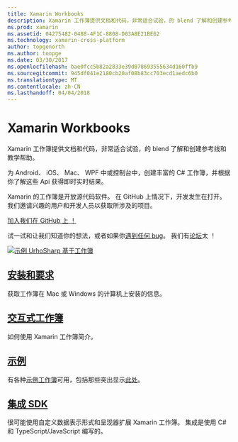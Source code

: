 ```yaml
---
title: Xamarin Workbooks
description: Xamarin 工作簿提供文档和代码，非常适合试验，的 blend 了解和创建参考线和教学帮助。
ms.prod: xamarin
ms.assetid: 04275482-0488-4F1C-8808-D03A8E21BE62
ms.technology: xamarin-cross-platform
author: topgenorth
ms.author: toopge
ms.date: 03/30/2017
ms.openlocfilehash: bae0fcc5b82a2833e39d078693555634d160ffb9
ms.sourcegitcommit: 945df041e2180cb20af08b83cc703ecd1aedc6b0
ms.translationtype: MT
ms.contentlocale: zh-CN
ms.lasthandoff: 04/04/2018
---
```

# <a name="xamarin-workbooks"></a>Xamarin Workbooks

Xamarin 工作簿提供文档和代码，非常适合试验，的 blend 了解和创建参考线和教学帮助。

为 Android、 iOS、 Mac、 WPF 中或控制台中，创建丰富的 C# 工作簿，并根据你了解这些 Api 获得即时实时结果。

Xamarin 的工作簿是开放源代码软件。 在 GitHub 上情况下，开发发生在打开。 我们邀请兴趣的用户和开发人员以获取所涉及的项目。

<a class="github-button" href="https://github.com/Microsoft/workbooks" data-size="large" aria-label="View Microsoft/workbooks on GitHub">加入我们在 GitHub 上 ！</a>

试一试和让我们知道你的想法，或者如果你[遇到任何 bug](~/tools/workbooks/install.md#reporting-bugs)。 我们有[论坛](https://forums.xamarin.com/categories/inspector)太 ！

[![](images/interactive-1.0.0-urho-planet-earth-small.png "示例 UrhoSharp 基于工作簿")](images/interactive-1.0.0-urho-planet-earth.png#lightbox)

## <a name="installation-and-requirementsinstallmd"></a>[安装和要求](install.md)

获取工作簿在 Mac 或 Windows 的计算机上安装的信息。

## <a name="interactive-workbooksworkbookmd"></a>[交互式工作簿](workbook.md)

如何使用 Xamarin 工作簿简介。

## <a name="samplessamplesindexmd"></a>[示例](samples/index.md)

有各种[示例工作簿](https://developer.xamarin.com/workbooks/)可用，包括那些突出显示[此处](samples/index.md)。

## <a name="integration-sdksdkindexmd"></a>[集成 SDK](sdk/index.md)

很可能使用自定义数据表示形式和呈现器扩展 Xamarin 工作簿。 集成是使用 C# 和 TypeScript/JavaScript 编写的。

<script async defer src="https://buttons.github.io/buttons.js"></script>